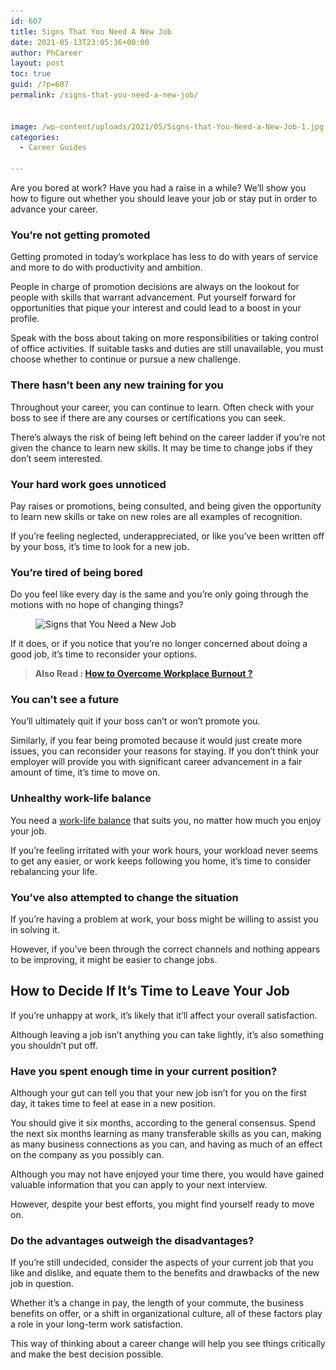```yaml
---
id: 607
title: Signs That You Need A New Job
date: 2021-05-13T23:05:36+00:00
author: PhCareer
layout: post
toc: true
guid: /?p=607
permalink: /signs-that-you-need-a-new-job/


image: /wp-content/uploads/2021/05/Signs-that-You-Need-a-New-Job-1.jpg
categories:
  - Career Guides

---
```

Are you bored at work? Have you had a raise in a while? We&#8217;ll show you how to figure out whether you should leave your job or stay put in order to advance your career.

### **You&#8217;re not getting promoted**

Getting promoted in today&#8217;s workplace has less to do with years of service and more to do with productivity and ambition.

People in charge of promotion decisions are always on the lookout for people with skills that warrant advancement. Put yourself forward for opportunities that pique your interest and could lead to a boost in your profile.

Speak with the boss about taking on more responsibilities or taking control of office activities. If suitable tasks and duties are still unavailable, you must choose whether to continue or pursue a new challenge.

### **There hasn&#8217;t been any new training for you**

Throughout your career, you can continue to learn. Often check with your boss to see if there are any courses or certifications you can seek.

There&#8217;s always the risk of being left behind on the career ladder if you&#8217;re not given the chance to learn new skills. It may be time to change jobs if they don&#8217;t seem interested.

### **Your hard work goes unnoticed**

Pay raises or promotions, being consulted, and being given the opportunity to learn new skills or take on new roles are all examples of recognition.

If you&#8217;re feeling neglected, underappreciated, or like you&#8217;ve been written off by your boss, it&#8217;s time to look for a new job.

### **You&#8217;re tired of being bored**

Do you feel like every day is the same and you&#8217;re only going through the motions with no hope of changing things?


<figure class="wp-block-image size-large">

<img loading="lazy" width="959" height="640" src="/wp-content/uploads/2021/05/Signs-that-You-Need-a-New-Job.jpg" alt="Signs that You Need a New Job" class="wp-image-608" srcset="/wp-content/uploads/2021/05/Signs-that-You-Need-a-New-Job.jpg 959w, /wp-content/uploads/2021/05/Signs-that-You-Need-a-New-Job-300x200.jpg 300w, /wp-content/uploads/2021/05/Signs-that-You-Need-a-New-Job-768x513.jpg 768w" sizes="(max-width: 959px) 100vw, 959px" /> </figure> 

If it does, or if you notice that you&#8217;re no longer concerned about doing a good job, it&#8217;s time to reconsider your options.

<blockquote class="wp-block-quote">
  <p>
    <strong>Also Read : <a href="/how-to-overcome-workplace-burnout/">How to Overcome Workplace Burnout ?</a></strong>
  </p>
</blockquote>

### **You can&#8217;t see a future**

You&#8217;ll ultimately quit if your boss can&#8217;t or won&#8217;t promote you.

Similarly, if you fear being promoted because it would just create more issues, you can reconsider your reasons for staying. If you don&#8217;t think your employer will provide you with significant career advancement in a fair amount of time, it&#8217;s time to move on.

### **Unhealthy work-life balance**

You need a [work-life balance](/category/work-life-balance/) that suits you, no matter how much you enjoy your job.

If you&#8217;re feeling irritated with your work hours, your workload never seems to get any easier, or work keeps following you home, it&#8217;s time to consider rebalancing your life.

### **You&#8217;ve also attempted to change the situation**

If you&#8217;re having a problem at work, your boss might be willing to assist you in solving it.

However, if you&#8217;ve been through the correct channels and nothing appears to be improving, it might be easier to change jobs.





## **How to Decide If It&#8217;s Time to Leave Your Job**

If you&#8217;re unhappy at work, it&#8217;s likely that it&#8217;ll affect your overall satisfaction.

Although leaving a job isn&#8217;t anything you can take lightly, it&#8217;s also something you shouldn&#8217;t put off.

### **Have you spent enough time in your current position?**

Although your gut can tell you that your new job isn&#8217;t for you on the first day, it takes time to feel at ease in a new position.

You should give it six months, according to the general consensus. Spend the next six months learning as many transferable skills as you can, making as many business connections as you can, and having as much of an effect on the company as you possibly can.

Although you may not have enjoyed your time there, you would have gained valuable information that you can apply to your next interview.

However, despite your best efforts, you might find yourself ready to move on.

### **Do the advantages outweigh the disadvantages?**

If you&#8217;re still undecided, consider the aspects of your current job that you like and dislike, and equate them to the benefits and drawbacks of the new job in question.

Whether it&#8217;s a change in pay, the length of your commute, the business benefits on offer, or a shift in organizational culture, all of these factors play a role in your long-term work satisfaction.

This way of thinking about a career change will help you see things critically and make the best decision possible.
